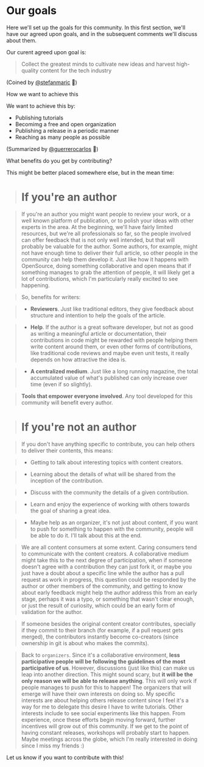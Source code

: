 # Our goals

Here we'll set up the goals for this community. In this first section, we'll have our agreed upon goals, and in the subsequent comments we'll discuss about them.

Our curent agreed upon goal is:

> Collect the greatest minds to cultivate new ideas and harvest high-quality content for the tech industry

(Coined by [@stefanmaric](https://github.com/stefanmaric) :tada:)

How we want to achieve this

We want to achieve this by:

* Publishing tutorials
* Becomimg a free and open organization
* Publishing a release in a periodic manner
* Reaching as many people as possible

(Summarized by [@guerrerocarlos](https://github.com/guerrerocarlos) :tada:)

What benefits do you get by contributing?

This might be better placed somewhere else, but in the mean time:

> # If you're an author

> If you're an author you might want people to review your work, or a well known platform of publication, or to polish your ideas with other experts in the area. At the beginning, we'll have fairly limited resources, but we're all professionals so far, so the people involved can offer feedback that is not only well intended, but that will probably be valuable for the author. Some authors, for example, might not have enough time to deliver their full article, so other people in the community can help them develop it. Just like how it happens with OpenSource, doing something collaborative and open means that if something manages to grab the attention of people, it will likely get a lot of contributions, which I'm particularly really excited to see happening.

> So, benefits for writers:

> * **Reviewers**. Just like traditional editors, they give feedback about structure and intention to help the goals of the article.

> * **Help**. If the author is a great software developer, but not as good as writing a meaningful article or documentation, their contributions in code might be rewarded with people helping them write content around them, or even other forms of contributions, like traditional code reviews and maybe even unit tests, it really depends on how attractive the idea is.

> * **A centralized medium**. Just like a long running magazine, the total accumulated value of what's published can only increase over time (even if so slightly).

> **Tools that empower everyone involved**. Any tool developed for this community will benefit every author.

> # If you're not an author

> If you don't have anything specific to contribute, you can help others to deliver their contents, this means:

> * Getting to talk about interesting topics with content creators.

> * Learning about the details of what will be shared from the inception of the contribution.

> * Discuss with the community the details of a given contribution.

> * Learn and enjoy the experience of working with others towards the goal of sharing a great idea.

> * Maybe help as an organizer, it's not just about content, if you want to push for something to happen with the community, people will be able to do it. I'll talk about this at the end.

> We are all content consumers at some extent. Caring consumers tend to communicate with the content creators. A collaborative medium might take this to the next degree of participation, when if someone doesn't agree with a contribution they can just fork it, or maybe you just have a doubt about a specific line while the author has a pull request as work in progress, this question could be responded by the author or other members of the community, and getting to know about early feedback might help the author address this from an early stage, perhaps it was a typo, or something that wasn't clear enough, or just the result of curiosity, which could be an early form of validation for the author.

> If someone besides the original content creator contributes, specially if they commit to their branch (for example, if a pull request gets merged), the contributors instantly become co-creators (since ownership in git is about who makes the commits).

> Back to `organizers`. Since it's a collaborative environment, **less participative people will be following the guidelines of the most participative of us**. However, discussions (just like this) can make us leap into another direction. This might sound scary, but **it will be the only reason we will be able to release anything**. This will only work if people manages to push for this to happen! The organizers that will emerge will have their own interests on doing so. My specific interests are about helping others release content since I feel it's a way for me to delegate this desire I have to write tutorials. Other interests include to see social experiments like this happen. From experience, once these efforts begin moving forward, further incentives will grow out of this community. If we get to the point of having constant releases, workshops will probably start to happen. Maybe meetings across the globe, which I'm really interested in doing since I miss my friends :)

Let us know if you want to contribute with this!
